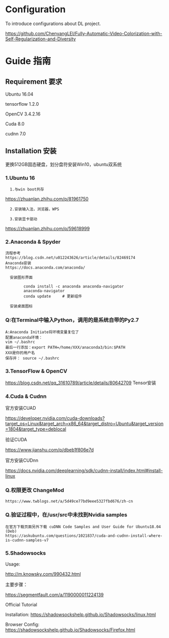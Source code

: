 # Configuration
To introduce configurations about DL project.

https://github.com/ChenyangLEI/Fully-Automatic-Video-Colorization-with-Self-Regularization-and-Diversity
# Guide 指南
## Requirement 要求
Ubuntu 16.04

tensorflow 1.2.0

OpenCV 3.4.2.16

Cuda 8.0 

cudnn 7.0
## Installation 安装
更换512GB固态硬盘，划分盘符安装Win10，ubuntu双系统
### 1.Ubuntu 16 

      1.与win boot共存 
https://zhuanlan.zhihu.com/p/81961750
  
      2.安装输入法，浏览器，WPS
  
      3.安装显卡驱动 
      
https://zhuanlan.zhihu.com/p/59618999
  
### 2.Anaconda & Spyder
	流程参考
	https://blog.csdn.net/u012243626/article/details/82469174 
	Anaconda安装
	https://docs.anaconda.com/anaconda/

      安装图形界面
      
            conda install -c anaconda anaconda-navigator
            anaconda-navigator
            conda update     # 更新组件
	    
      安装桌面图标
	
### Q:在Terminal中输入Python，调用的是系统自带的Py2.7
	A:Anaconda Initiate将环境变量复位了
	配置anaconda环境：
	vim ~/.bashrc
	最后一行添加：export PATH=/home/XXX/anaconda3/bin:$PATH
	XXX是你的用户名
	保存并： source ~/.bashrc
            
            
          
            
### 3.TensorFlow & OpenCV
https://blog.csdn.net/qq_31610789/article/details/80642709 Tensor安装
### 4.Cuda & Cudnn
官方安装CUAD

https://developer.nvidia.com/cuda-downloads?target_os=Linux&target_arch=x86_64&target_distro=Ubuntu&target_version=1804&target_type=deblocal

验证CUDA

https://www.jianshu.com/p/dbeb1f806e7d

官方安装CUDnn

https://docs.nvidia.com/deeplearning/sdk/cudnn-install/index.html#install-linux

### Q.权限更改 ChangeMod
	https://www.twblogs.net/a/5d49ce77bd9eee5327fbd676/zh-cn
### Q.验证过程中，在/usr/src中未找到Nvidia samples
	在官方下载页面另外下载 cuDNN Code Samples and User Guide for Ubuntu18.04 (Deb)
	https://askubuntu.com/questions/1021837/cuda-and-cudnn-install-where-is-cudnn-samples-v7
### 5.Shadowsocks

Usage:
      
http://m.knowsky.com/990432.html

主要步骤：
       
https://segmentfault.com/a/1190000011224139

Official Tutorial

Installation:
https://shadowsockshelp.github.io/Shadowsocks/linux.html

Browser Config:
https://shadowsockshelp.github.io/Shadowsocks/Firefox.html
